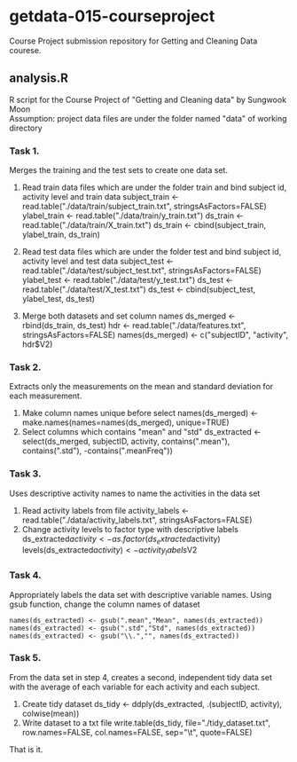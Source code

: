 # getdata-015-courseproject
Course Project submission repository for Getting and Cleaning Data courese.

## analysis.R
R script for the Course Project of "Getting and Cleaning data" 
by Sungwook Moon  
Assumption: project data files are under the folder named "data" of working directory

### Task 1.
Merges the training and the test sets to create one data set.

1. Read train data files which are under the folder train and bind subject id, activity level and train data
        subject_train <- read.table("./data/train/subject_train.txt", stringsAsFactors=FALSE)
        ylabel_train <- read.table("./data/train/y_train.txt") 
        ds_train <- read.table("./data/train/X_train.txt")
        ds_train <- cbind(subject_train, ylabel_train, ds_train)

2. Read test data files which are under the folder test and bind subject id, activity level and test data
        subject_test <- read.table("./data/test/subject_test.txt", stringsAsFactors=FALSE)
        ylabel_test <- read.table("./data/test/y_test.txt") 
        ds_test <- read.table("./data/test/X_test.txt")
        ds_test <- cbind(subject_test, ylabel_test, ds_test)

3. Merge both datasets and set column names
        ds_merged <- rbind(ds_train, ds_test)
        hdr <- read.table("./data/features.txt", stringsAsFactors=FALSE)
        names(ds_merged) <- c("subjectID", "activity", hdr$V2)

### Task 2.
Extracts only the measurements on the mean and standard deviation for each measurement. 

1. Make column names unique before select
    names(ds_merged) <- make.names(names=names(ds_merged), unique=TRUE)
2. Select columns which contains "mean" and "std"
    ds_extracted <- select(ds_merged, subjectID, activity, 
                       contains(".mean"), contains(".std"), -contains(".meanFreq"))

### Task 3.
Uses descriptive activity names to name the activities in the data set

1. Read activity labels from file
        activity_labels <- read.table("./data/activity_labels.txt", stringsAsFactors=FALSE)
2. Change activity levels to factor type with descriptive labels
        ds_extracted$activity <- as.factor(ds_extracted$activity)
        levels(ds_extracted$activity) <- activity_labels$V2

### Task 4.
Appropriately labels the data set with descriptive variable names. 
Using gsub function, change the column names of dataset

    names(ds_extracted) <- gsub(".mean","Mean", names(ds_extracted))
    names(ds_extracted) <- gsub(".std","Std", names(ds_extracted))
    names(ds_extracted) <- gsub("\\.","", names(ds_extracted))

### Task 5.
From the data set in step 4, creates a second, independent tidy data set with the average of each variable for each activity and each subject.

1. Create tidy dataset
    ds_tidy <- ddply(ds_extracted, .(subjectID, activity), colwise(mean))
2. Write dataset to a txt file
    write.table(ds_tidy, file="./tidy_dataset.txt", row.names=FALSE, col.names=FALSE, sep="\t", quote=FALSE)

That is it. 
